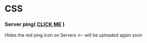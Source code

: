 <h1>CSS</h1>

<h3>Server ping( <a href="https://github.com/Maxnflaxl1O/Discord-Stuff/blob/main/BD/CSS/hideserverping.theme.css">CLICK ME<a> )</h3>
  <p>Hides the red ping icon on Servers <-- will be uploaded again soon</p>
